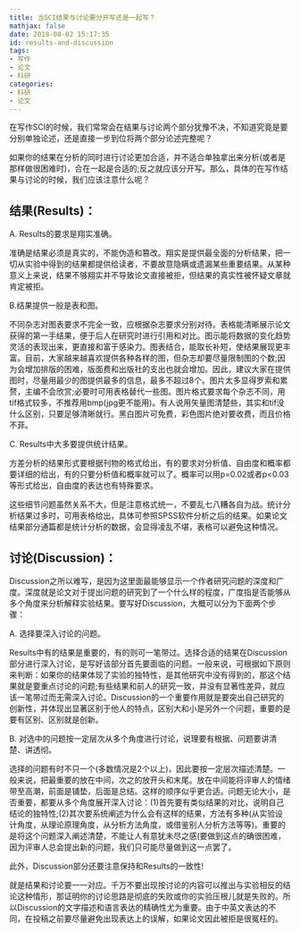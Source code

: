 ```yaml
---
title: 当SCI结果与讨论要分开写还是一起写？
mathjax: false
date: 2018-08-02 15:17:35
id: results-and-discussion
tags:
- 写作
- 论文
- 科研
categories:
- 科研
- 论文
---
```


在写作SCI的时候，我们常常会在结果与讨论两个部分犹豫不决，不知道究竟是要分别单独论述，还是直接一步到位将两个部分论述完整呢？

如果你的结果在分析的同时进行讨论更加合适，并不适合单独拿出来分析(或者是那样做很困难时)，合在一起是合适的;反之就应该分开写。那么，具体的在写作结果与讨论的时候，我们应该注意什么呢？

<!---more--->

## 结果(Results)：

A. Results的要求是翔实准确。

准确是结果必须是真实的，不能伪造和篡改。翔实是提供最全面的分析结果，把一切从实验中得到的结果都提供给读者，不要故意隐瞒或遗漏某些重要结果。从某种意义上来说，结果不够翔实并不导致论文直接被拒，但结果的真实性被怀疑文章就肯定被拒。

B.结果提供一般是表和图。

不同杂志对图表要求不完全一致，应根据杂志要求分别对待。表格能清晰展示论文获得的第一手结果，便于后人在研究时进行引用和对比。图示能将数据的变化趋势灵活的表现出来，更直接和富于感染力。图表结合，能取长补短，使结果展现更丰富。目前，大家越来越喜欢提供各种各样的图，但杂志却要尽量限制图的个数;因为会增加排版的困难，版面费和出版社的支出也就会增加。因此，建议大家在提供图时，尽量用最少的图提供最多的信息，最多不超过8个。图片太多显得罗索和累赘，主编不会欣赏;必要时可用表格替代一些图。图片格式要求每个杂志不同，用tif格式较多，不推荐用bmp(jpg更不能用)。有人说用矢量图清楚些，其实和tif没什么区别，只要足够清晰就行。黑白图片可免费，彩色图片绝对要收费，而且价格不菲。

C. Results中大多要提供统计结果。

方差分析的结果形式要根据刊物的格式给出，有的要求对分析值、自由度和概率都要详细的给出，有的只要分析值和概率就可以了。概率可以用p=0.02或者p<0.03等形式给出，自由度的表达也有特殊要求。

这些细节问题虽然关系不大，但是注意格式统一，不要乱七八糟各自为战。统计分析结果过多时，可用表格给出，具体可参照SPSS软件分析之后的结果。如果论文结果部分通篇都是统计分析的数据，会显得凌乱不堪，表格可以避免这种情况。

## 讨论(Discussion)：

Discussion之所以难写，是因为这里面最能够显示一个作者研究问题的深度和广度。深度就是论文对于提出问题的研究到了一个什么样的程度，广度指是否能够从多个角度来分析解释实验结果。要写好Discussion，大概可以分为下面两个步骤：

A. 选择要深入讨论的问题。

Results中有的结果是重要的，有的则可一笔带过。选择合适的结果在Discussion部分进行深入讨论，是写好该部分首先要面临的问题。一般来说，可根据如下原则来判断：如果你的结果体现了实验的独特性，是其他研究中没有得到的，那这个结果就是要重点讨论的问题;有些结果和前人的研究一致，并没有显著性差异，就应该一笔带过而无需深入讨论。Discussion的一个重要作用就是要突出自己研究的创新性，并体现出显著区别于他人的特点，区别大和小是另外一个问题，重要的是要有区别、区别就是创新。

B. 对选中的问题按一定层次从多个角度进行讨论，说理要有根据、问题要讲清楚、讲透彻。

选择的问题有时不只一个(多数情况是2个以上)，因此要按一定层次描述清楚。一般来说，把最重要的放在中间，次之的放开头和末尾。放在中间能将评审人的情绪带至高潮，前面是铺垫，后面是总结。这样的顺序似乎更合适。问题无论大小，是否重要，都要从多个角度展开深入讨论：(1)首先要有类似结果的对比，说明自己结论的独特性;(2)其次要系统阐述为什么会有这样的结果，方法有多种(从实验设计角度，从理论原理角度，从分析方法角度，或借鉴别人分析方法等等)。重要的是将这个问题深入阐述清楚，不能让人有意犹未尽之感(要做到这点的确很困难，因为评审人总会提出新的问题，我们只可能尽量做到这一点罢了。

此外，Discussion部分还要注意保持和Results的一致性!

就是结果和讨论要一一对应。千万不要出现按讨论的内容可以推出与实验相反的结论这种情形，那证明你的讨论思路是彻底的失败或你的实验压根儿就是失败的。所以Discussion的文字描述和语言表达的精确性尤为重要。由于中英文表达的不同，在投稿之前要尽量避免出现表达上的误解，如果论文因此被拒是很冤枉的。